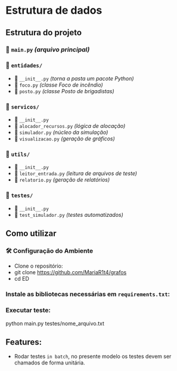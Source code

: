 # Estrutura de dados
## Estrutura do projeto 

### 📄 `main.py` *(arquivo principal)*

### 📂 `entidades/`
- 📄 `__init__.py` *(torna a pasta um pacote Python)*
- 📄 `foco.py` *(classe Foco de incêndio)*
- 📄 `posto.py` *(classe Posto de brigadistas)*

### 📂 `servicos/`
- 📄 `__init__.py`
- 📄 `alocador_recursos.py` *(lógica de alocação)*
- 📄 `simulador.py` *(núcleo da simulação)*
- 📄 `visualizacao.py` *(geração de gráficos)*

### 📂 `utils/`
- 📄 `__init__.py`
- 📄 `leitor_entrada.py` *(leitura de arquivos de teste)*
- 📄 `relatorio.py` *(geração de relatórios)*

### 📂 `testes/`
- 📄 `__init__.py`
- 📄 `test_simulador.py` *(testes automatizados)*

## Como utilizar
### 🛠️ Configuração do Ambiente
  - Clone o repositório:
  - git clone https://github.com/MariaR1t4/grafos
  - cd ED
### Instale as bibliotecas necessárias em `requirements.txt`:

### Executar teste:
  python main.py testes/nome_arquivo.txt

## Features:
- Rodar testes `in batch`, no presente modelo os testes devem ser chamados de forma unitária.